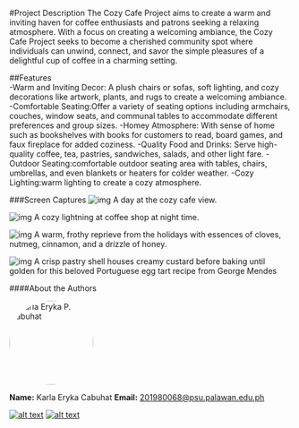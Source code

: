 #Project Description
The Cozy Cafe Project aims to create a warm and inviting haven for coffee enthusiasts and patrons seeking a relaxing atmosphere. 
With a focus on creating a welcoming ambiance, the Cozy Cafe Project seeks to become a cherished community spot where individuals 
can unwind, connect, and savor the simple pleasures of a delightful cup of coffee in a charming setting.

##Features   
-Warm and Inviting Decor: A plush chairs or sofas, soft lighting, and cozy decorations like artwork, plants, and rugs to create a welcoming ambiance.
-Comfortable Seating:Offer a variety of seating options including armchairs, couches, window seats, and communal tables to accommodate different preferences and group sizes.
-Homey Atmosphere: With sense of home such as bookshelves with books for customers to read, board games, and faux fireplace for added coziness.
-Quality Food and Drinks: Serve high-quality coffee, tea, pastries, sandwiches, salads, and other light fare.
-Outdoor Seating:comfortable outdoor seating area with tables, chairs, umbrellas, and even blankets or heaters for colder weather.
-Cozy Lighting:warm lighting to create a cozy atmosphere. 

###Screen Captures
![img](https://i.pinimg.com/564x/05/b9/04/05b904ab193c53e9e001703ac0e8e423.jpg)
A day at the cozy cafe view.

![img](https://i.pinimg.com/564x/5e/02/70/5e02708094410933dd5998d8e1310abe.jpg)
A cozy lightning at coffee shop at night time.

![img](https://i.pinimg.com/564x/21/ea/a1/21eaa1b9c6573c3147d4f721cab61a2c.jpg)
A warm, frothy reprieve from the holidays with essences of cloves, nutmeg, cinnamon, and a drizzle of honey.

![img](https://i.pinimg.com/564x/a7/35/16/a73516175071afb3b0ef7627af7d6f6d.jpg)
A crisp pastry shell houses creamy custard before baking until golden for this beloved Portuguese egg tart recipe from George Mendes
  
####About the Authors

<img src="https://avatars.githubusercontent.com/u/132076876?v=4" alt="Karla Eryka P. Cabuhat" width="150" style="border-radius: 50%">

**Name:** Karla Eryka Cabuhat
**Email:** 201980068@psu.palawan.edu.ph

[![alt text][1.1]][1]
[![alt text][2.1]][2]

[1.1]:https://github.com/gauravghongde/social-icons/blob/master/PNG/Color/Facebook.png?raw=true
[2.1]: https://github.com/gauravghongde/social-icons/blob/master/PNG/Color/Github.png?raw=true
[1]: https://www.facebook.com/angelkarla.cabuhat
[2]: https://github.com/karlacabuhat


